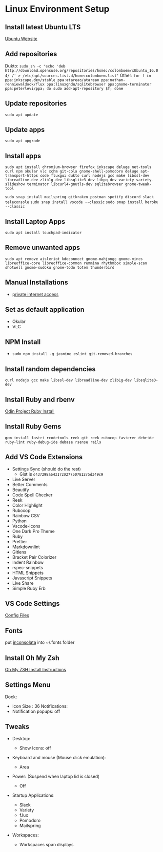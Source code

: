 # Linux Environment Setup

## Install latest Ubuntu LTS

[Ubuntu Website](https://www.ubuntu.com/download/desktop)

## Add repositories

Dukto: `sudo sh -c "echo 'deb http://download.opensuse.org/repositories/home:/colomboem/xUbuntu_16.04/ /' > /etc/apt/sources.list.d/home:colomboem.list"`
Other: `for f in ppa:inkscape.dev/stable ppa:atareao/atareao ppa:nathan-renniewaldock/flux ppa:linuxgndu/sqlitebrowser ppa:gnome-terminator ppa:peterlevi/ppa; do sudo add-apt-repository $f; done`

## Update repositories

`sudo apt update`

## Update apps

`sudo apt upgrade`

## Install apps

`sudo apt install chromium-browser firefox inkscape deluge net-tools curl npm okular vlc xchm git-cola gnome-shell-pomodoro deluge apt-transport-https code fluxgui dukto curl nodejs gcc make libssl-dev libreadline-dev zlib1g-dev libsqlite3-dev libpq-dev variety variety-slideshow terminator libcurl4-gnutls-dev sqlitebrowser gnome-tweak-tool`

`sudo snap install mailspring gitkraken postman spotify discord slack teleconsole`
`sudo snap install vscode --classic`
`sudo snap install heroku --classic`

## Install Laptop Apps

`sudo apt install touchpad-indicator`

## Remove unwanted apps

`sudo apt remove aisleriot kdeconnect gnome-mahjongg gnome-mines libreoffice-core libreoffice-common remmina rhythmbox simple-scan shotwell gnome-sudoku gnome-todo totem thunderbird`

## Manual Installations

- [private internet access](https://www.privateinternetaccess.com/helpdesk/guides/desktop/linux/ubuntu-openvpn-setup)

## Set as default application

- Okular
- VLC

## NPM Install

- `sudo npm install -g jasmine eslint git-removed-branches`

## Install random dependencies

`curl nodejs gcc make libssl-dev libreadline-dev zlib1g-dev libsqlite3-dev`

## Install Ruby and rbenv

[Odin Project Ruby Install](https://www.theodinproject.com/courses/web-development-101/lessons/your-first-rails-application?ref=lnav)

## Install Ruby Gems

`gem install fastri rcodetools reek git reek rubocop fasterer debride ruby-lint ruby-debug-ide debase rsense rails`

## Add VS Code Extensions

- Settings Sync (should do the rest)
  - Gist is `d437298a643172027750781275d349c9`
- Live Server
- Better Comments
- Beautify
- Code Spell Checker
- Reek
- Color Highlight
- Rubocop
- Rainbow CSV
- Python
- Vscode-icons
- One Dark Pro Theme
- Ruby
- Prettier
- Markdownlint
- Gitlens
- Bracket Pair Colorizer
- Indent Rainbow
- rspec-snippets
- HTML Snippets
- Javascript Snippets
- Live Share
- Simple Ruby Erb

## VS Code Settings

[Config Files](installation/vscode.md)

## Fonts

put [inconsolata](installation/Inconsolata.otf) into ~/.fonts folder

## Install Oh My Zsh

[Oh My ZSH Install Instructions](installation/ohmyzsh.md)

## Settings Menu

Dock:

- Icon Size : 36
  Notifications:
- Notification popups: off

## Tweaks

- Desktop:

  - Show Icons: off

- Keyboard and mouse (Mouse click emulation):

  - Area

- Power: (Suspend when laptop lid is closed)

  - Off

- Startup Applications:

  - Slack
  - Variety
  - f.lux
  - Pomodoro
  - Mailspring

- Workspaces:

  - Workspaces span displays
